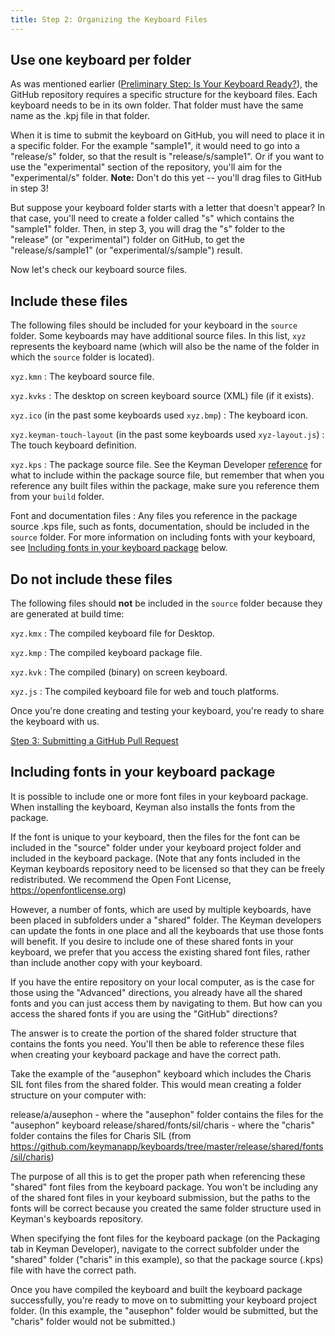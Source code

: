 ```yaml
---
title: Step 2: Organizing the Keyboard Files
---
```

## Use one keyboard per folder

As was mentioned earlier ([Preliminary Step: Is Your Keyboard Ready?](step-0)), 
the GitHub repository requires a specific structure for the keyboard files. 
Each keyboard needs to be in its own folder. 
That folder must have the same name as the .kpj file in that folder.

When it is time to submit the keyboard on GitHub, you will need to place it in a
specific folder. For the example "sample1", it would need to go into a "release/s" folder,
so that the result is "release/s/sample1". Or if you want to use the "experimental"
section of the repository, you'll aim for the "experimental/s" folder. 
**Note:** Don't do this yet -- you'll drag files to GitHub in step 3!

But suppose your keyboard folder starts with a letter that doesn't appear? 
In that case, you'll need to create a folder called "s" which contains the "sample1" folder. 
Then, in step 3, you will drag the "s" folder to the "release" (or "experimental") folder on
GitHub, to get the "release/s/sample1" (or "experimental/s/sample") result.

Now let's check our keyboard source files.

## Include these files

The following files should be included for your keyboard in the `source` folder. Some keyboards may have additional source files.
In this list, `xyz` represents the keyboard name (which will also be the name of the folder in which the `source` folder is located).

`xyz.kmn`
 : The keyboard source file.

`xyz.kvks`
 : The desktop on screen keyboard source (XML) file (if it exists).

`xyz.ico` (in the past some keyboards used `xyz.bmp`)
 : The keyboard icon.

`xyz.keyman-touch-layout` (in the past some keyboards used `xyz-layout.js`)
 : The touch keyboard definition.

`xyz.kps`
 : The package source file. 
See the Keyman Developer [reference](/developer/current-version/guides/distribute/packages) for what to include within the package source file, 
but remember that when you reference any built files within the package, make sure you reference them from your `build` folder.

Font and documentation files
 : Any files you reference in the package source .kps file, such as fonts, documentation, should be included in the `source` folder.
 For more information on including fonts with your keyboard, see [Including fonts in your keyboard package](#including-fonts-in-your-keyboard-package) below.

## Do not include these files

The following files should **not** be included in the `source` folder because they are generated at build time:

`xyz.kmx`
 : The compiled keyboard file for Desktop.

`xyz.kmp`
 : The compiled keyboard package file.

`xyz.kvk`
 : The compiled (binary) on screen keyboard.

`xyz.js`
 : The compiled keyboard file for web and touch platforms.

Once you're done creating and testing your keyboard, you're ready to share the keyboard with us.

[Step 3: Submitting a GitHub Pull Request](step-3 "Step 3: Submitting a GitHub Pull Request")

## Including fonts in your keyboard package

It is possible to include one or more font files in your keyboard package. When installing the keyboard, Keyman also installs the fonts from the package.

If the font is unique to your keyboard, then the files for the font can be included in the "source" folder under your keyboard project folder and included in the keyboard package. (Note that any fonts included in the Keyman keyboards repository need to be licensed so that they can be freely redistributed. We recommend the Open Font License, https://openfontlicense.org)

However, a number of fonts, which are used by multiple keyboards, have been placed in subfolders under a "shared" folder. The Keyman developers can update the fonts in one place and all the keyboards that use those fonts will benefit. If you desire to include one of these shared fonts in your keyboard, we prefer that you access the existing shared font files, rather than include another copy with your keyboard.

If you have the entire repository on your local computer, as is the case for those using the "Advanced" directions, you already have all the shared fonts and you can just access them by navigating to them. But how can you access the shared fonts if you are using the "GitHub" directions?

The answer is to create the portion of the shared folder structure that contains the fonts you need. You'll then be able to reference these files when creating your keyboard package and have the correct path.

Take the example of the "ausephon" keyboard which includes the Charis SIL font files from the shared folder. This would mean creating a folder structure on your computer with:

release/a/ausephon - where the "ausephon" folder contains the files for the "ausephon" keyboard 
release/shared/fonts/sil/charis - where the "charis" folder contains the files for Charis SIL (from https://github.com/keymanapp/keyboards/tree/master/release/shared/fonts/sil/charis)

The purpose of all this is to get the proper path when referencing these "shared" font files from the keyboard package. You won't be including any of the shared font files in your keyboard submission, but the paths to the fonts will be correct because you created the same folder structure used in Keyman's keyboards repository.

When specifying the font files for the keyboard package (on the Packaging tab in Keyman Developer), navigate to the correct subfolder under the "shared" folder ("charis" in this example), so that the package source (.kps) file with have the correct path.

Once you have compiled the keyboard and built the keyboard package successfully, you're ready to move on to submitting your keyboard project folder. (In this example, the "ausephon" folder would be submitted, but the "charis" folder would not be submitted.)
